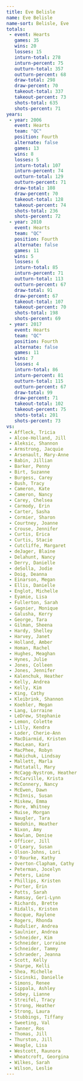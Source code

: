 ```yaml
---
title: Eve Belisle
name: Eve Belisle
name-sort: Belisle, Eve
totals:
 - event: Hearts
   games: 35
   wins: 20
   losses: 15
   inturn-total: 278
   inturn-percent: 75
   outturn-total: 357
   outturn-percent: 68
   draw-total: 298
   draw-percent: 70
   takeout-total: 337
   takeout-percent: 73
   shots-total: 635
   shots-percent: 71
years:
 - year: 2006
   event: Hearts
   team: "QC"
   position: Fourth
   alternate: false
   games: 13
   wins: 8
   losses: 5
   inturn-total: 107
   inturn-percent: 74
   outturn-total: 129
   outturn-percent: 71
   draw-total: 108
   draw-percent: 70
   takeout-total: 128
   takeout-percent: 74
   shots-total: 236
   shots-percent: 72
 - year: 2010
   event: Hearts
   team: "QC"
   position: Fourth
   alternate: false
   games: 11
   wins: 5
   losses: 6
   inturn-total: 85
   inturn-percent: 71
   outturn-total: 113
   outturn-percent: 67
   draw-total: 91
   draw-percent: 67
   takeout-total: 107
   takeout-percent: 70
   shots-total: 198
   shots-percent: 69
 - year: 2017
   event: Hearts
   team: "QC"
   position: Fourth
   alternate: false
   games: 11
   wins: 7
   losses: 4
   inturn-total: 86
   inturn-percent: 81
   outturn-total: 115
   outturn-percent: 67
   draw-total: 99
   draw-percent: 71
   takeout-total: 102
   takeout-percent: 75
   shots-total: 201
   shots-percent: 73
vs:
 - Affleck, Tricia
 - Alcoe-Holland, Jill
 - Aleksic, Shannon
 - Armstrong, Jacquie
 - Arsenault, Mary-Anne
 - Babin, Jillian
 - Barker, Penny
 - Birt, Suzanne
 - Burgess, Carey
 - Bush, Tracy
 - Cameron, Kate
 - Cameron, Nancy
 - Carey, Chelsea
 - Carmody, Erin
 - Carter, Sasha
 - Cormier, Sharon
 - Courtney, Joanne
 - Crouse, Jennifer
 - Curtis, Erica
 - Curtis, Stacie
 - Cutcliffe, Margaret
 - deJager, Blaine
 - Delahunt, Nancy
 - Derry, Danielle
 - deSolla, Jodie
 - Doig, Deanna
 - Einarson, Megan
 - Ellis, Danielle
 - Englot, Michelle
 - Eyamie, Lisa
 - Fullerton, Sarah
 - Gagnier, Monique
 - Galusha, Kerry
 - George, Tara
 - Gilman, Sheena
 - Hardy, Shelley
 - Harvey, Janet
 - Holland, Amber
 - Homan, Rachel
 - Hughes, Meaghan
 - Hynes, Julie
 - Jones, Colleen
 - Jones, Jennifer
 - Kalenchuk, Heather
 - Kelly, Andrea
 - Kelly, Kim
 - King, Cathy
 - Kleibrink, Shannon
 - Koehler, Megan
 - Lang, Lorraine
 - LeDrew, Stephanie
 - Lemon, Colette
 - Lilly, Kendra
 - Loder, Cherie-Ann
 - MacDiarmid, Kristen
 - MacLean, Kari
 - MacPhee, Robyn
 - Makichuk, Lindsay
 - Mallett, Marla
 - Mattatall, Mary
 - McCagg-Nystrom, Heather
 - McCarville, Krista
 - McConnery, Nancy
 - McEwen, Dawn
 - McInnis, Susan
 - Miskew, Emma
 - More, Whitney
 - Muise, Morgan
 - Naugler, Tara
 - Nedohin, Heather
 - Nixon, Amy
 - Nowlan, Denise
 - Officer, Jill
 - O'Leary, Susan
 - Olson-Johns, Lori
 - O'Rourke, Kathy
 - Overton-Clapham, Cathy
 - Peterman, Jocelyn
 - Peters, Laine
 - Phillips, Kristen
 - Porter, Erin
 - Potts, Sarah
 - Ramsay, Geri-Lynn
 - Richards, Brette
 - Ridalls, Kristen
 - Rocque, Raylene
 - Rogers, Rhonda
 - Rudulier, Andrea
 - Saulnier, Andrea
 - Schneider, Kim
 - Schneider, Lorraine
 - Schneider, Tammy
 - Schraeder, Jeanna
 - Scott, Kelly
 - Sharpe, Kelli
 - Shea, Michelle
 - Sicinski, Danielle
 - Simons, Renee
 - Sippala, Ashley
 - Sobey, Lianne
 - Streifel, Tracy
 - Strong, Heather
 - Strong, Laura
 - Stubbings, Tiffany
 - Sweeting, Val
 - Tanner, Ros
 - Thomas, Jill
 - Thurston, Jill
 - Weagle, Lisa
 - Westcott, Raunora
 - Wheatcroft, Georgina
 - Wilkes, Sarah
 - Wilson, Leslie
---
```

